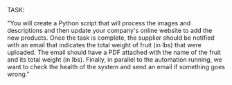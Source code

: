 TASK:

"You will create a Python script that will process the images and descriptions and then update your company's online website to add the new products.
Once the task is complete, the supplier should be notified with an email that indicates the total weight of fruit (in lbs) that were uploaded. 
The email should have a PDF attached with the name of the fruit and its total weight (in lbs).
Finally, in parallel to the automation running, we want to check the health of the system and send an email if something goes wrong."
